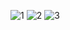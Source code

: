 ![1](https://github.com/user-attachments/assets/5cfa4f26-4a76-45b3-9bc2-d2b31c9a9283)
![2](https://github.com/user-attachments/assets/546d3d2b-ead5-4651-ba83-98327fe0fc72)
![3](https://github.com/user-attachments/assets/c33aba0b-5cda-4f3a-84b4-9aebf5ef0b13)
